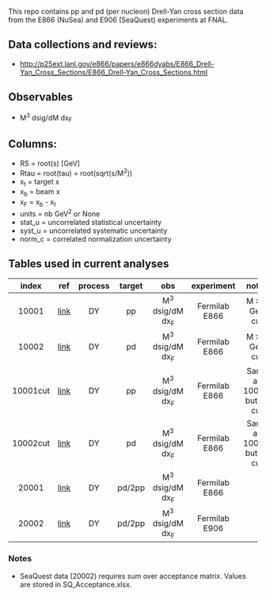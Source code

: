 This repo contains pp and pd (per nucleon) Drell-Yan cross section data from the E866 (NuSea) and E906 (SeaQuest) experiments at FNAL.

## Data collections and reviews:
* http://p25ext.lanl.gov/e866/papers/e866dyabs/E866_Drell-Yan_Cross_Sections/E866_Drell-Yan_Cross_Sections.html

## Observables

* M<sup>3</sup> dsig/dM dx<sub>F</sub>

## Columns:

- RS            = root(s) [GeV]
- Rtau          = root(tau) = root(sqrt(s/M<sup>2</sup>))
- x<sub>t</sub> = target x
- x<sub>b</sub> = beam x
- x<sub>F</sub> = x<sub>b</sub> - x<sub>t</sub>
- units         = nb GeV<sup>2</sup> or None 
- stat_u        = uncorrelated statistical uncertainty
- syst_u        = uncorrelated systematic uncertainty
- norm_c        = correlated normalization uncertainty

## Tables used in current analyses

| index    | ref              | process | target | obs                                  | experiment    | notes                             |
| :--:     | :--:             | :--:    | :--:   | :--:                                 | :--:          | :--:                              |
| 10001    | [link][ref10001] | DY      | pp     | M<sup>3</sup> dsig/dM dx<sub>F</sub> | Fermilab E866 | M > 6 GeV cut                     |
| 10002    | [link][ref10001] | DY      | pd     | M<sup>3</sup> dsig/dM dx<sub>F</sub> | Fermilab E866 | M > 6 GeV cut                     |
| 10001cut | [link][ref10001] | DY      | pp     | M<sup>3</sup> dsig/dM dx<sub>F</sub> | Fermilab E866 | Same as 10001, but no cut         |
| 10002cut | [link][ref10001] | DY      | pd     | M<sup>3</sup> dsig/dM dx<sub>F</sub> | Fermilab E866 | Same as 10002, but no cut         |
| 20001    | [link][ref20001] | DY      | pd/2pp | M<sup>3</sup> dsig/dM dx<sub>F</sub> | Fermilab E866 |                                   |
| 20002    | [link][ref20002] | DY      | pd/2pp | M<sup>3</sup> dsig/dM dx<sub>F</sub> | Fermilab E906 |                                   |

[ref10001]: https://inspirehep.net/record/554316
[ref20001]: https://inspirehep.net/literature/554316
[ref20002]: https://inspirehep.net/literature/1849683

### Notes
* SeaQuest data (20002) requires sum over acceptance matrix.  Values are stored in SQ_Acceptance.xlsx.





